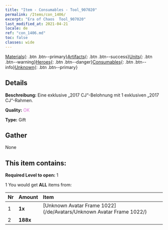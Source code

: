 ```yaml
---
title: "Item - Consumables - Tool_907020"
permalink: /Items/con_1406/
excerpt: "Era of Chaos  Tool_907020"
last_modified_at: 2021-04-21
locale: de
ref: "con_1406.md"
toc: false
classes: wide
---
```

 [Materials](/de/Items/){: .btn .btn--primary}[Artifacts](/de/Items/Artifacts/){: .btn .btn--success}[Units](/de/Items/Units/){: .btn .btn--warning}[Heroes](/de/Items/Heroes/){: .btn .btn--danger}[Consumables](/de/Items/Consumables/){: .btn .btn--info}[Unknown](/de/Items/Unknown/){: .btn .btn--primary}

## Details
 **Beschreibung:** Eine exklusive „2017 CJ“-Belohnung mit 1 exklusiven „2017 CJ“-Rahmen.

 **Quality:** <span style="color: #DA70D6">OK</span>

 **Type:** Gift

## Gather

  None

## This item contains:

 **Required Level to open:** 1

 1 You would get **ALL** items  from:

  | Nr | Amount |     Item    |
  |:---|:-------|:------------|
  | 1 |  **1x** | [Unknown Avatar Frame 1022](/de/Avatars/Unknown Avatar Frame 1022/) |  | 
  | 2 |  **188x** | <i class="fas fa-gem"/> |  | 
